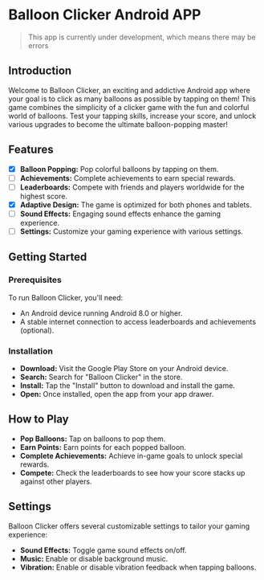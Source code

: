 
# Balloon Clicker Android APP
> This app is currently under development, which means there may be errors


## Introduction
Welcome to Balloon Clicker, an exciting and addictive Android app where your goal is to click as many balloons as possible by tapping on them! This game combines the simplicity of a clicker game with the fun and colorful world of balloons. Test your tapping skills, increase your score, and unlock various upgrades to become the ultimate balloon-popping master!
## Features
- [x]  **Balloon Popping:** Pop colorful balloons by tapping on them.
- [ ]  **Achievements:** Complete achievements to earn special rewards.
- [ ]  **Leaderboards:** Compete with friends and players worldwide for the highest score.
- [x]  **Adaptive Design:** The game is optimized for both phones and tablets.
- [ ]  **Sound Effects:** Engaging sound effects enhance the gaming experience.
- [ ]  **Settings:** Customize your gaming experience with various settings.
## Getting Started
### Prerequisites
To run Balloon Clicker, you'll need:

- An Android device running Android 8.0 or higher.
- A stable internet connection to access leaderboards and achievements (optional).

### Installation
- **Download:**  Visit the Google Play Store on your Android device.
- **Search:** Search for "Balloon Clicker" in the store.
- **Install:** Tap the "Install" button to download and install the game.
- **Open:** Once installed, open the app from your app drawer.
## How to Play
- **Pop Balloons:** Tap on balloons to pop them.
- **Earn Points:** Earn points for each popped balloon.
- **Complete Achievements:** Achieve in-game goals to unlock special rewards.
- **Compete:** Check the leaderboards to see how your score stacks up against other players.

## Settings
Balloon Clicker offers several customizable settings to tailor your gaming experience:

- **Sound Effects:** Toggle game sound effects on/off.
- **Music:** Enable or disable background music.
- **Vibration:** Enable or disable vibration feedback when tapping balloons.
